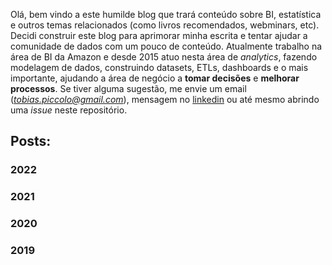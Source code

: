 Olá, bem vindo a este humilde blog que trará conteúdo sobre BI, estatística e outros temas relacionados (como livros recomendados, webminars, etc). Decidi construir este blog para aprimorar minha escrita e tentar ajudar a comunidade de dados com um pouco de conteúdo. Atualmente trabalho na área de BI da Amazon e desde 2015 atuo nesta área de *analytics*, fazendo modelagem de dados, construindo datasets, ETLs, dashboards e o mais importante, ajudando a área de negócio a **tomar decisões** e **melhorar processos**.
Se tiver alguma sugestão, me envie um email (*tobias.piccolo@gmail.com*), mensagem no [linkedin](https://www.linkedin.com/in/franciscopiccolo/) ou até mesmo abrindo uma *issue* neste repositório.

## Posts:

### 2022

### 2021

### 2020

### 2019
